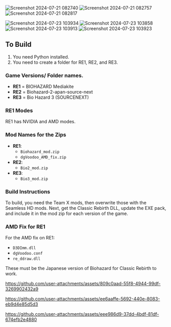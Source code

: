 
![Screenshot 2024-07-21 082740](https://github.com/user-attachments/assets/a073d4b4-d197-4389-9cf2-dc9ef71a5fb1)
![Screenshot 2024-07-21 082757](https://github.com/user-attachments/assets/23d0717b-8bf2-4a5c-ac4f-11b7899243ab)
![Screenshot 2024-07-21 082817](https://github.com/user-attachments/assets/4fbe111b-d8f7-45b9-b031-83b4eb06e482)

![Screenshot 2024-07-23 103934](https://github.com/user-attachments/assets/3d28f178-2c16-4f9e-a59f-e8f21b6215f0)
![Screenshot 2024-07-23 103858](https://github.com/user-attachments/assets/d31f211a-d0e3-4c16-97eb-8e6cb7e1253d)
![Screenshot 2024-07-23 103913](https://github.com/user-attachments/assets/24b2c036-3b5a-485a-aa87-be121d5eb62e)
![Screenshot 2024-07-23 103923](https://github.com/user-attachments/assets/9ca96bfb-44bc-484f-9c2e-ea25686b9d28)


## To Build

1. You need Python installed.
2. You need to create a folder for RE1, RE2, and RE3.

### Game Versions/ Folder names.

- **RE1** = BIOHAZARD Mediakite
- **RE2** = Biohazard-2-apan-source-next
- **RE3** = Bio Hazard 3 (SOURCENEXT)

### RE1 Modes

RE1 has NVIDIA and AMD modes.

### Mod Names for the Zips

- **RE1**:
  - `Biohazard_mod.zip`
  - `dgVoodoo_AMD_fix.zip`
- **RE2**:
  - `Bio2_mod.zip`
- **RE3**:
  - `Bio3_mod.zip`

### Build Instructions

To build, you need the Team X mods, then overwrite those with the Seamless HD mods. Next, get the Classic Rebirth DLL, update the EXE pack, and include it in the mod zip for each version of the game.

### AMD Fix for RE1

For the AMD fix on RE1:

- `D3DImm.dll`
- `dgVoodoo.conf`
- `re_ddraw.dll`

These must be the Japanese version of Biohazard for Classic Rebirth to work.





https://github.com/user-attachments/assets/809c0aad-55f8-4944-99df-3269902432a9

https://github.com/user-attachments/assets/ee6aaffe-5692-440e-8083-eb9d4e85d5d3

https://github.com/user-attachments/assets/eee986d9-37dd-4bdf-81df-674efb2e4880



